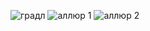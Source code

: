 ![градл](https://github.com/Khorolskaia-V/QA_Diploma/assets/140549226/3d3e1cba-690e-4942-9247-74971430c4a8)
![аллюр 1](https://github.com/Khorolskaia-V/QA_Diploma/assets/140549226/641c82e8-125f-4f12-87db-01e0b1606831)
![аллюр 2](https://github.com/Khorolskaia-V/QA_Diploma/assets/140549226/e6a09bd7-d0a3-4831-8b0f-f7f861693183)
